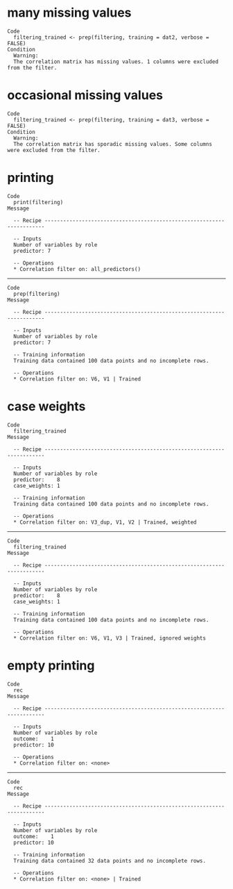 # many missing values

    Code
      filtering_trained <- prep(filtering, training = dat2, verbose = FALSE)
    Condition
      Warning:
      The correlation matrix has missing values. 1 columns were excluded from the filter.

# occasional missing values

    Code
      filtering_trained <- prep(filtering, training = dat3, verbose = FALSE)
    Condition
      Warning:
      The correlation matrix has sporadic missing values. Some columns were excluded from the filter.

# printing

    Code
      print(filtering)
    Message
      
      -- Recipe ----------------------------------------------------------------------
      
      -- Inputs 
      Number of variables by role
      predictor: 7
      
      -- Operations 
      * Correlation filter on: all_predictors()

---

    Code
      prep(filtering)
    Message
      
      -- Recipe ----------------------------------------------------------------------
      
      -- Inputs 
      Number of variables by role
      predictor: 7
      
      -- Training information 
      Training data contained 100 data points and no incomplete rows.
      
      -- Operations 
      * Correlation filter on: V6, V1 | Trained

# case weights

    Code
      filtering_trained
    Message
      
      -- Recipe ----------------------------------------------------------------------
      
      -- Inputs 
      Number of variables by role
      predictor:    8
      case_weights: 1
      
      -- Training information 
      Training data contained 100 data points and no incomplete rows.
      
      -- Operations 
      * Correlation filter on: V3_dup, V1, V2 | Trained, weighted

---

    Code
      filtering_trained
    Message
      
      -- Recipe ----------------------------------------------------------------------
      
      -- Inputs 
      Number of variables by role
      predictor:    8
      case_weights: 1
      
      -- Training information 
      Training data contained 100 data points and no incomplete rows.
      
      -- Operations 
      * Correlation filter on: V6, V1, V3 | Trained, ignored weights

# empty printing

    Code
      rec
    Message
      
      -- Recipe ----------------------------------------------------------------------
      
      -- Inputs 
      Number of variables by role
      outcome:    1
      predictor: 10
      
      -- Operations 
      * Correlation filter on: <none>

---

    Code
      rec
    Message
      
      -- Recipe ----------------------------------------------------------------------
      
      -- Inputs 
      Number of variables by role
      outcome:    1
      predictor: 10
      
      -- Training information 
      Training data contained 32 data points and no incomplete rows.
      
      -- Operations 
      * Correlation filter on: <none> | Trained

